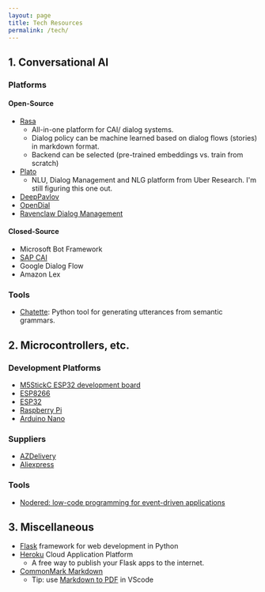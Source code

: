 ```yaml
---
layout: page
title: Tech Resources
permalink: /tech/
---
```

## 1. Conversational AI

### Platforms

#### Open-Source

- [Rasa](rasa.com)
  - All-in-one platform for CAI/ dialog systems. 
  - Dialog policy can be machine learned based on dialog flows (stories) in markdown format.
  - Backend can be selected (pre-trained embeddings vs. train from scratch)
- [Plato](https://github.com/uber-research/plato-research-dialogue-system)
  - NLU, Dialog Management and NLG platform from Uber Research. I'm still figuring this one out.
- [DeepPavlov](https://deeppavlov.ai/)
- [OpenDial](http://www.opendial-toolkit.net/)
- [Ravenclaw Dialog Management](https://www.cs.cmu.edu/~dbohus/ravenclaw-olympus/research.html)

#### Closed-Source

- Microsoft Bot Framework
- [SAP CAI](cai.tools.sap)
- Google Dialog Flow
- Amazon Lex

### Tools

- [Chatette](https://pypi.org/project/chatette/): Python tool for generating utterances from semantic grammars.

## 2. Microcontrollers, etc.

### Development Platforms

- [M5StickC ESP32 development board](https://m5stack.com/products/stick-c)
- [ESP8266](https://www.espressif.com/en/products/hardware/esp8266ex/overview)
- [ESP32](https://www.espressif.com/en/products/hardware/esp32/overview)
- [Raspberry Pi](https://www.raspberrypi.org/)
- [Arduino Nano](https://www.arduino.cc/en/pmwiki.php?n=Main/ArduinoBoardNano)

### Suppliers

- [AZDelivery](https://azdelivery.de/)
- [Aliexpress](https://www.aliexpress.com)

### Tools

<!-- - [Visuino: visual programming for Arduino](https://www.visuino.com/) -->
- [Nodered: low-code programming for event-driven applications](https://nodered.org/)

## 3. Miscellaneous

- [Flask](https://palletsprojects.com/p/flask/) framework for web development in Python
- [Heroku](https://www.heroku.com/what) Cloud Application Platform
  - A free way to publish your Flask apps to the internet.
- [CommonMark Markdown](https://commonmark.org/help/)
  - Tip: use [Markdown to PDF](https://marketplace.visualstudio.com/items?itemName=yzane.markdown-pdf) in VScode